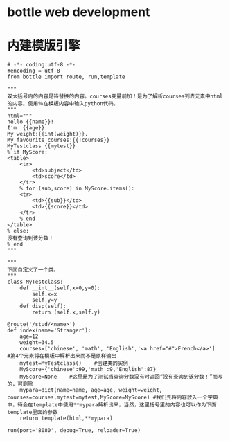 # bottle web development







# 内建模版引擎

    # -*- coding:utf-8 -*-
    #encoding = utf-8
    from bottle import route, run,template
    
    """
    双大括号内的内容是待替换的内容。courses变量前加！是为了解析courses列表元素中html的内容。使用％在模板内容中输入python代码。
    """
    html="""
    hello {{name}}!
    I'm  {{age}}.
    My weight:{{int(weight)}}.
    My favourite courses:{{!courses}}
    MyTestclass {{mytest}}
    % if MyScore:
    <table>
        <tr>
            <td>subject</td>
            <td>score</td>
        </tr>
        % for (sub,score) in MyScore.items():
        <tr>
            <td>{{sub}}</td>
            <td>{{score}}</td>
        </tr>
        % end
    </table>
    % else:
    没有查询到该分数！
    % end
    """
    
    """
    下面自定义了一个类。
    """
    class MyTestclass:
        def __int__(self,x=0,y=0):
            self.x=x
            self.y=y
        def disp(self):
            return (self.x,self.y)
    
    @route('/stud/<name>')
    def index(name='Stranger'):
        age=12
        weight=34.5
        courses=['chinese', 'math', 'English','<a href="#">French</a>']    #第4个元素将在模板中解析出来而不是原样输出
        mytest=MyTestclass()    #创建类的实例
        MyScore={'chinese':99,'math':9,'English':87}
        MyScore=None    #这里是为了测试当查询分数没有时返回“没有查询到该分数！”而写的，可删除
        mypara=dict(name=name, age=age, weight=weight, courses=courses,mytest=mytest,MyScore=MyScore) #我们先将内容放入一个字典中，待会在template中使用**mypara解析出来，当然，这里括号里的内容也可以作为下面template里面的参数
        return template(html,**mypara)

    run(port='8080', debug=True, reloader=True)


